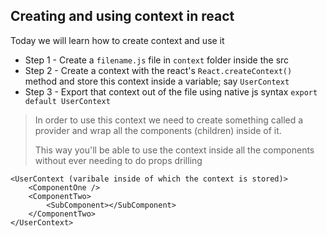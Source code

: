 ## Creating and using context in react
Today we will learn how to create context and use it

- Step 1 - Create a `filename.js` file in `context` folder inside the src
- Step 2 - Create a context with the react's `React.createContext()` method and store this context inside a variable; say `UserContext`
- Step 3 - Export that context out of the file using native js syntax `export default UserContext`

> In order to use this context we need to create something called a provider and wrap all the components (children) inside of it.
>
> This way you'll be able to use the context inside all the components without ever needing to do props drilling

    <UserContext (varibale inside of which the context is stored)>
        <ComponentOne />
        <ComponentTwo>
            <SubComponent></SubComponent>
        </ComponentTwo>
    </UserContext>